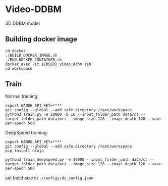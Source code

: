 # Video-DDBM
3D DDBM model

## Building docker image

```
cd docker
./BUILD_DOCKER_IMAGE.sh
./RUN_DOCKER_CONTAINER.sh
docker exec -it ${USER}_video_ddbm zsh
cd workspace
```


## Train

Normal training:

```
export WANDB_API_KEY=****
git config --global --add safe.directory /root/workspace
python3 train.py -e 10000 -b 16 --input_folder_path data/ct --target_folder_path data/mri --image_size 128 --image_depth 128 --save-per-epoch 500
```

DeepSpeed training:

```
export WANDB_API_KEY=****
git config --global --add safe.directory /root/workspace
pip install ninja 

python3 train_deepspeed.py -e 10000 --input_folder_path data/ct --target_folder_path data/mri --image_size 128 --image_depth 128 --save-per-epoch 500
```

set batchsize in `./configs/ds_config.json`
